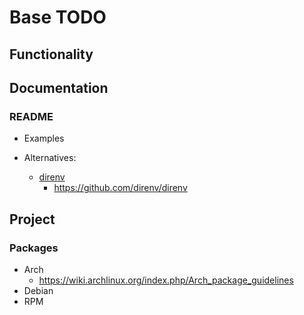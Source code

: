# Base TODO

## Functionality

## Documentation

### README

* Examples

* Alternatives:
    * [direnv](https://direnv.net/)
        * <https://github.com/direnv/direnv>

## Project

### Packages

* Arch
    * <https://wiki.archlinux.org/index.php/Arch_package_guidelines>
* Debian
* RPM
